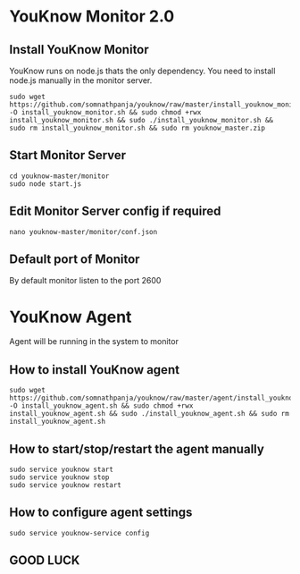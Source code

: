 # YouKnow Monitor 2.0
## Install YouKnow Monitor
  YouKnow runs on node.js thats the only dependency. You need to install node.js manually in the monitor server.

  ```
  sudo wget https://github.com/somnathpanja/youknow/raw/master/install_youknow_monitor.sh -O install_youknow_monitor.sh && sudo chmod +rwx install_youknow_monitor.sh && sudo ./install_youknow_monitor.sh && sudo rm install_youknow_monitor.sh && sudo rm youknow_master.zip
  ```
## Start Monitor Server

  ```
  cd youknow-master/monitor
  sudo node start.js
  ```
## Edit Monitor Server config if required

```
nano youknow-master/monitor/conf.json
```

## Default port of Monitor
  By default monitor listen to the port 2600
# YouKnow Agent
  Agent will be running in the system to monitor 

## How to install YouKnow agent
  ```
  sudo wget https://github.com/somnathpanja/youknow/raw/master/agent/install_youknow_agent.sh -O install_youknow_agent.sh && sudo chmod +rwx install_youknow_agent.sh && sudo ./install_youknow_agent.sh && sudo rm install_youknow_agent.sh
```
## How to start/stop/restart the agent manually

```
sudo service youknow start
sudo service youknow stop
sudo service youknow restart

```
## How to configure agent settings

```
sudo service youknow-service config

```

## GOOD LUCK
